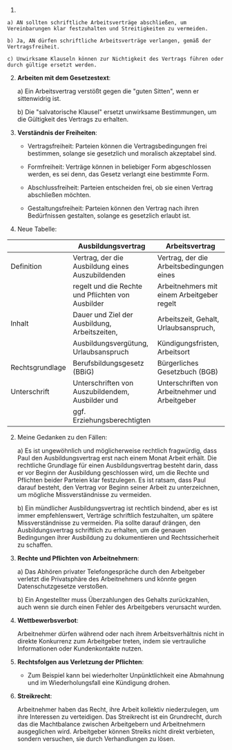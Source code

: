 1. 
    
    a) AN sollten schriftliche Arbeitsverträge abschließen, um Vereinbarungen klar festzuhalten und Streitigkeiten zu vermeiden.
    
    b) Ja, AN dürfen schriftliche Arbeitsverträge verlangen, gemäß der Vertragsfreiheit.
    
    c) Unwirksame Klauseln können zur Nichtigkeit des Vertrags führen oder durch gültige ersetzt werden.
    
2. **Arbeiten mit dem Gesetzestext**:
    
    a) Ein Arbeitsvertrag verstößt gegen die "guten Sitten", wenn er sittenwidrig ist.
    
    b) Die "salvatorische Klausel" ersetzt unwirksame Bestimmungen, um die Gültigkeit des Vertrags zu erhalten.
    
3. **Verständnis der Freiheiten**:
    
    - Vertragsfreiheit: Parteien können die Vertragsbedingungen frei bestimmen, solange sie gesetzlich und moralisch akzeptabel sind.
        
    - Formfreiheit: Verträge können in beliebiger Form abgeschlossen werden, es sei denn, das Gesetz verlangt eine bestimmte Form.
        
    - Abschlussfreiheit: Parteien entscheiden frei, ob sie einen Vertrag abschließen möchten.
        
    - Gestaltungsfreiheit: Parteien können den Vertrag nach ihren Bedürfnissen gestalten, solange es gesetzlich erlaubt ist.

1. Neue Tabelle:

|                 | Ausbildungsvertrag                                | Arbeitsvertrag                                  |
| --------------- | ------------------------------------------------- | ----------------------------------------------- |
| Definition      | Vertrag, der die Ausbildung eines Auszubildenden  | Vertrag, der die Arbeitsbedingungen eines       |
|                 | regelt und die Rechte und Pflichten von Ausbilder | Arbeitnehmers mit einem Arbeitgeber regelt      |
| Inhalt          | Dauer und Ziel der Ausbildung, Arbeitszeiten,     | Arbeitszeit, Gehalt, Urlaubsanspruch,           |
|                 | Ausbildungsvergütung, Urlaubsanspruch             | Kündigungsfristen, Arbeitsort                   |
| Rechtsgrundlage | Berufsbildungsgesetz (BBiG)                       | Bürgerliches Gesetzbuch (BGB)                   |
| Unterschrift    | Unterschriften von Auszubildendem, Ausbilder und  | Unterschriften von Arbeitnehmer und Arbeitgeber |
|                 | ggf. Erziehungsberechtigten                       |                                                 |

2. Meine Gedanken zu den Fällen:
    
    a) Es ist ungewöhnlich und möglicherweise rechtlich fragwürdig, dass Paul den Ausbildungsvertrag erst nach einem Monat Arbeit erhält. Die rechtliche Grundlage für einen Ausbildungsvertrag besteht darin, dass er vor Beginn der Ausbildung geschlossen wird, um die Rechte und Pflichten beider Parteien klar festzulegen. Es ist ratsam, dass Paul darauf besteht, den Vertrag vor Beginn seiner Arbeit zu unterzeichnen, um mögliche Missverständnisse zu vermeiden.
    
    b) Ein mündlicher Ausbildungsvertrag ist rechtlich bindend, aber es ist immer empfehlenswert, Verträge schriftlich festzuhalten, um spätere Missverständnisse zu vermeiden. Pia sollte darauf drängen, den Ausbildungsvertrag schriftlich zu erhalten, um die genauen Bedingungen ihrer Ausbildung zu dokumentieren und Rechtssicherheit zu schaffen.



1. **Rechte und Pflichten von Arbeitnehmern**:

   a) Das Abhören privater Telefongespräche durch den Arbeitgeber verletzt die Privatsphäre des Arbeitnehmers und könnte gegen Datenschutzgesetze verstoßen.

   b) Ein Angestellter muss Überzahlungen des Gehalts zurückzahlen, auch wenn sie durch einen Fehler des Arbeitgebers verursacht wurden.

2. **Wettbewerbsverbot**:

   Arbeitnehmer dürfen während oder nach ihrem Arbeitsverhältnis nicht in direkte Konkurrenz zum Arbeitgeber treten, indem sie vertrauliche Informationen oder Kundenkontakte nutzen.

3. **Rechtsfolgen aus Verletzung der Pflichten**:

   - Zum Beispiel kann bei wiederholter Unpünktlichkeit eine Abmahnung und im Wiederholungsfall eine Kündigung drohen.

4. **Streikrecht**:

   Arbeitnehmer haben das Recht, ihre Arbeit kollektiv niederzulegen, um ihre Interessen zu verteidigen. Das Streikrecht ist ein Grundrecht, durch das die Machtbalance zwischen Arbeitgebern und Arbeitnehmern ausgeglichen wird. Arbeitgeber können Streiks nicht direkt verbieten, sondern versuchen, sie durch Verhandlungen zu lösen.